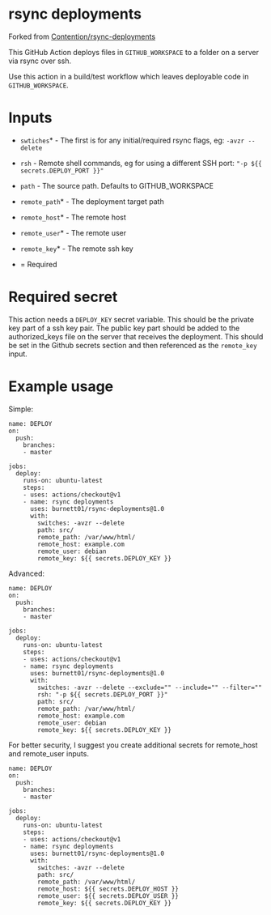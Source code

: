 # rsync deployments

Forked from [Contention/rsync-deployments](https://github.com/Contention/rsync-deployments)


This GitHub Action deploys files in `GITHUB_WORKSPACE` to a folder on a server via rsync over ssh. 

Use this action in a build/test workflow which leaves deployable code in `GITHUB_WORKSPACE`.

# Inputs

- `swtiches`* - The first is for any initial/required rsync flags, eg: `-avzr --delete`

- `rsh` - Remote shell commands, eg for using a different SSH port: `"-p ${{ secrets.DEPLOY_PORT }}"`

- `path` - The source path. Defaults to GITHUB_WORKSPACE

- `remote_path`* - The deployment target path

- `remote_host`* - The remote host

- `remote_user`* - The remote user

- `remote_key`* - The remote ssh key

* = Required

# Required secret

This action needs a `DEPLOY_KEY` secret variable. This should be the private key part of a ssh key pair. The public key part should be added to the authorized_keys file on the server that receives the deployment. This should be set in the Github secrets section and then referenced as the  `remote_key` input.

# Example usage

Simple:

```
name: DEPLOY
on:
  push:
    branches:
    - master

jobs:
  deploy:
    runs-on: ubuntu-latest
    steps:
    - uses: actions/checkout@v1
    - name: rsync deployments
      uses: burnett01/rsync-deployments@1.0
      with:
        switches: -avzr --delete
        path: src/
        remote_path: /var/www/html/
        remote_host: example.com
        remote_user: debian
        remote_key: ${{ secrets.DEPLOY_KEY }}
```

Advanced:

```
name: DEPLOY
on:
  push:
    branches:
    - master

jobs:
  deploy:
    runs-on: ubuntu-latest
    steps:
    - uses: actions/checkout@v1
    - name: rsync deployments
      uses: burnett01/rsync-deployments@1.0
      with:
        switches: -avzr --delete --exclude="" --include="" --filter=""
        rsh: "-p ${{ secrets.DEPLOY_PORT }}"
        path: src/
        remote_path: /var/www/html/
        remote_host: example.com
        remote_user: debian
        remote_key: ${{ secrets.DEPLOY_KEY }}
```

For better security, I suggest you create additional secrets for remote_host and remote_user inputs.

```
name: DEPLOY
on:
  push:
    branches:
    - master

jobs:
  deploy:
    runs-on: ubuntu-latest
    steps:
    - uses: actions/checkout@v1
    - name: rsync deployments
      uses: burnett01/rsync-deployments@1.0
      with:
        switches: -avzr --delete
        path: src/
        remote_path: /var/www/html/
        remote_host: ${{ secrets.DEPLOY_HOST }}
        remote_user: ${{ secrets.DEPLOY_USER }}
        remote_key: ${{ secrets.DEPLOY_KEY }}
```
